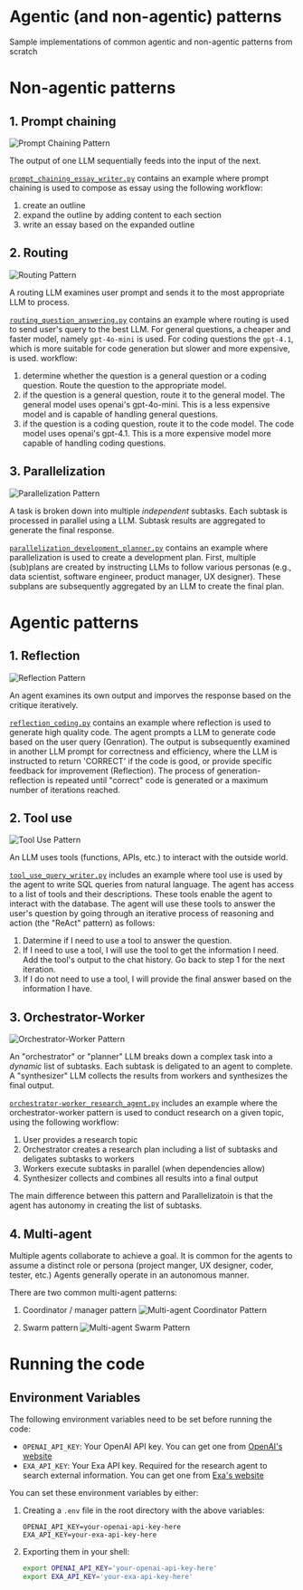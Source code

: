 # Agentic (and non-agentic) patterns
Sample implementations of common agentic and non-agentic patterns from scratch

# Non-agentic patterns
## 1. Prompt chaining

![Prompt Chaining Pattern](agentic%20patterns%20-%20prompt%20chaining.png)

The output of one LLM sequentially feeds into the input of the next.

[`prompt_chaining_essay_writer.py`](https://github.com/araskay/agentic_patterns/blob/main/non-agentic_workflows/prompt_chaining_essay_writer.py) contains an example where prompt chaining is used to compose as essay using the following workflow:
1. create an outline
2. expand the outline by adding content to each section
3. write an essay based on the expanded outline

## 2. Routing

![Routing Pattern](agentic%20patterns%20-%20Routing.png)

A routing LLM examines user prompt and sends it to the most appropriate LLM to process.

[`routing_question_answering.py`](https://github.com/araskay/agentic_patterns/blob/main/non-agentic_workflows/routing_question_answering.py) contains an example where routing is used to send user's query to the best LLM. For general questions, a cheaper and faster model, namely `gpt-4o-mini` is used. For coding questions the `gpt-4.1`, which is more suitable for code generation but slower and more expensive, is used.
workflow:
1. determine whether the question is a general question or a coding question.
    Route the question to the appropriate model.
2. if the question is a general question, route it to the general model.
    The general model uses openai's gpt-4o-mini. This is a less expensive model
    and is capable of handling general questions.
3. if the question is a coding question, route it to the code model.
    The code model uses openai's gpt-4.1. This is a more expensive model
    more capable of handling coding questions.

## 3. Parallelization

![Parallelization Pattern](agentic%20patterns%20-%20parallelization.png)

A task is broken down into multiple *independent* subtasks. Each subtask is processed in parallel using a LLM. Subtask results are aggregated to generate the final response.

[`parallelization_development_planner.py`](https://github.com/araskay/agentic_patterns/blob/main/non-agentic_workflows/parallelization_development_planner.py) contains an example where parallelization is used to create a development plan. First, multiple (sub)plans are created by instructing LLMs to follow various personas (e.g., data scientist, software engineer, product manager, UX designer). These subplans are subsequently aggregated by an LLM to create the final plan.

# Agentic patterns
## 1. Reflection

![Reflection Pattern](agentic%20patterns%20-%20reflection.png)

An agent examines its own output and imporves the response based on the critique iteratively.

[`reflection_coding.py`](https://github.com/araskay/agentic_patterns/blob/main/agentic_workflows/reflection_coding.py) contains an example where reflection is used to generate high quality code. The agent prompts a LLM to generate code based on the user query (Genration). The output is subsequently examined in another LLM prompt for correctness and efficiency, where the LLM is instructed to return 'CORRECT' if the code is good, or provide specific feedback for improvement (Reflection). The process of generation-reflection is repeated until "correct" code is generated or a maximum number of iterations reached.

## 2. Tool use

![Tool Use Pattern](agentic%20patterns%20-%20tool%20use.png)

An LLM uses tools (functions, APIs, etc.) to interact with the outside world.

[`tool_use_query_writer.py`](https://github.com/araskay/agentic_patterns/blob/main/agentic_workflows/tool_use_query_writer.py) includes an example where tool use is used by the agent to write SQL queries from natural language.
The agent has access to a list of tools and their descriptions.
These tools enable the agent to interact with the database.
The agent will use these tools to answer the user's question
by going through an iterative process of reasoning and action (the "ReAct" pattern)
as follows:
1. Datermine if I need to use a tool to answer the question.
2. If I need to use a tool, I will use the tool to get the information I need.
    Add the tool's output to the chat history. Go back to step 1 for the next iteration.
3. If I do not need to use a tool, I will provide the final answer based on the information I have.

## 3. Orchestrator-Worker
![Orchestrator-Worker Pattern](agentic%20patterns%20-%20orchestrator-worker.png)

An "orchestrator" or "planner" LLM breaks down a complex task into a *dynamic* list of subtasks. Each subtask is deligated to an agent to complete. A "synthesizer" LLM collects the results from workers and synthesizes the final output.

[`orchestrator-worker_research_agent.py`](https://github.com/araskay/agentic_patterns/blob/main/agentic_workflows/orchestrator-worker_research_agent.py) includes an example where the orchestrator-worker pattern is used to conduct research on a given topic, using the following workflow:
1. User provides a research topic
2. Orchestrator creates a research plan including a list of subtasks
   and deligates subtasks to workers
3. Workers execute subtasks in parallel (when dependencies allow)
4. Synthesizer collects and combines all results into a final output

The main difference between this pattern and Parallelizatoin is that the agent has autonomy in creating the list of subtasks.

## 4. Multi-agent
Multiple agents collaborate to achieve a goal. It is common for the agents to assume a distinct role or persona (project manger, UX designer, coder, tester, etc.) Agents generally operate in an autonomous manner.

There are two common multi-agent patterns:

1. Coordinator / manager pattern
![Multi-agent Coordinator Pattern](agentic%20patterns%20-%20Multi-agent%20coordinator%20approach.png)

2. Swarm pattern
![Multi-agent Swarm Pattern](agentic%20patterns%20-%20Multi-agent%20swarm.png)

# Running the code
## Environment Variables
The following environment variables need to be set before running the code:

- `OPENAI_API_KEY`: Your OpenAI API key. You can get one from [OpenAI's website](https://platform.openai.com/api-keys)
- `EXA_API_KEY`: Your Exa API key. Required for the research agent to search external information. You can get one from [Exa's website](https://exa.ai)

You can set these environment variables by either:
1. Creating a `.env` file in the root directory with the above variables:
   ```
   OPENAI_API_KEY=your-openai-api-key-here
   EXA_API_KEY=your-exa-api-key-here
   ```
2. Exporting them in your shell:
   ```bash
   export OPENAI_API_KEY='your-openai-api-key-here'
   export EXA_API_KEY='your-exa-api-key-here'
   ```

